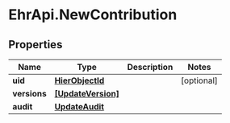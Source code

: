 # EhrApi.NewContribution

## Properties

Name | Type | Description | Notes
------------ | ------------- | ------------- | -------------
**uid** | [**HierObjectId**](HierObjectId.md) |  | [optional] 
**versions** | [**[UpdateVersion]**](UpdateVersion.md) |  | 
**audit** | [**UpdateAudit**](UpdateAudit.md) |  | 


